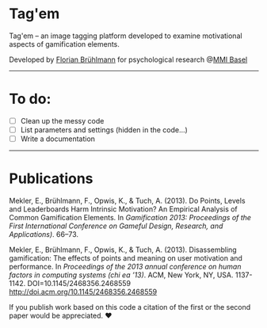 Tag'em
=====

Tag'em – an image tagging platform developed to examine motivational aspects of gamification elements.

Developed by [Florian Brühlmann](https://twitter.com/fbruehlmann) for psychological research @[MMI Basel](http://www.mmi-basel.ch "MMI Basel")

***

# To do:
- [ ] Clean up the messy code
- [ ] List parameters and settings (hidden in the code...)
- [ ] Write a documentation

___

# Publications

Mekler, E., Brühlmann, F., Opwis, K., & Tuch, A. (2013). Do Points, Levels and Leaderboards Harm Intrinsic Motivation? An Empirical Analysis of Common Gamification Elements. In *Gamification 2013: Proceedings of the First International Conference on Gameful Design, Research, and Applications)*. 66–73.

Mekler, E., Brühlmann, F., Opwis, K., & Tuch, A. (2013). Disassembling gamification: The effects of points and meaning on user motivation and performance. In *Proceedings of the 2013 annual conference on human factors in computing systems (chi ea ’13)*. ACM, New York, NY, USA. 1137-1142.
DOI=10.1145/2468356.2468559 http://doi.acm.org/10.1145/2468356.2468559 

If you publish work based on this code a citation of the first or the second paper would be appreciated. :heart:
